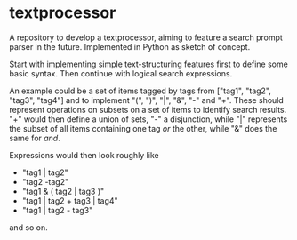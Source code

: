 # textprocessor
A repository to develop a textprocessor, aiming to feature a search prompt parser in the future. Implemented in Python as sketch of concept.

Start with implementing simple text-structuring features first to define some basic syntax. Then continue with logical search expressions.

An example could be a set of items tagged by tags from ["tag1", "tag2", "tag3", "tag4"] and to implement "(", ")", "|", "&", "-" and "+". These should represent operations on subsets on a set of items to identify search results.
"+" would then define a union of sets, "-" a disjunction, while "|" represents the subset of all items containing one tag *or* the other, while "&" does the same for *and*.

Expressions would then look roughly like

* "tag1 | tag2"
* "tag2 -tag2"
* "tag1 & ( tag2 | tag3 )"
* "tag1 | tag2 + tag3 | tag4"
* "tag1 | tag2 - tag3"

and so on.